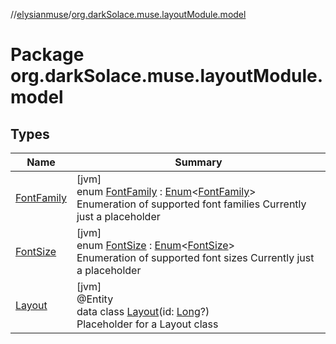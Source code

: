//[elysianmuse](../../index.md)/[org.darkSolace.muse.layoutModule.model](index.md)

# Package org.darkSolace.muse.layoutModule.model

## Types

| Name | Summary |
|---|---|
| [FontFamily](-font-family/index.md) | [jvm]<br>enum [FontFamily](-font-family/index.md) : [Enum](https://kotlinlang.org/api/latest/jvm/stdlib/kotlin/-enum/index.html)&lt;[FontFamily](-font-family/index.md)&gt; <br>Enumeration of supported font families Currently just a placeholder |
| [FontSize](-font-size/index.md) | [jvm]<br>enum [FontSize](-font-size/index.md) : [Enum](https://kotlinlang.org/api/latest/jvm/stdlib/kotlin/-enum/index.html)&lt;[FontSize](-font-size/index.md)&gt; <br>Enumeration of supported font sizes Currently just a placeholder |
| [Layout](-layout/index.md) | [jvm]<br>@Entity<br>data class [Layout](-layout/index.md)(id: [Long](https://kotlinlang.org/api/latest/jvm/stdlib/kotlin/-long/index.html)?)<br>Placeholder for a Layout class |
